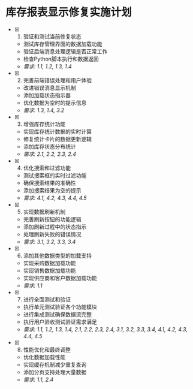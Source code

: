
# 库存报表显示修复实施计划

- [x] 1. 验证和测试当前修复状态


  - 测试库存管理界面的数据加载功能
  - 验证后端消息处理逻辑是否正常工作
  - 检查Python脚本执行和数据返回
  - _需求: 1.1, 1.2, 1.3, 1.4_

- [x] 2. 完善前端错误处理和用户体验


  - 改进错误消息显示机制
  - 添加加载状态指示器
  - 优化数据为空时的提示信息
  - _需求: 1.3, 1.4, 3.2_

- [x] 3. 增强库存统计功能


  - 实现库存统计数据的实时计算
  - 修复统计卡片的数据更新逻辑
  - 添加库存状态分布统计
  - _需求: 2.1, 2.2, 2.3, 2.4_

- [x] 4. 优化搜索和过滤功能


  - 测试搜索框的实时过滤功能
  - 确保搜索结果的准确性
  - 添加搜索结果为空的提示
  - _需求: 4.1, 4.2, 4.3, 4.4, 4.5_

- [x] 5. 实现数据刷新机制


  - 完善刷新按钮的功能逻辑
  - 添加刷新过程中的状态指示
  - 处理刷新失败的错误情况
  - _需求: 3.1, 3.2, 3.3, 3.4_

- [x] 6. 添加其他数据类型的加载支持


  - 实现采购数据加载功能
  - 实现销售数据加载功能
  - 实现供应商和客户数据加载功能
  - _需求: 1.1_

- [x] 7. 进行全面测试和验证


  - 执行单元测试验证各个功能模块
  - 进行集成测试确保数据流完整
  - 执行用户验收测试验证需求满足
  - _需求: 1.1, 1.2, 1.3, 1.4, 2.1, 2.2, 2.3, 2.4, 3.1, 3.2, 3.3, 3.4, 4.1, 4.2, 4.3, 4.4, 4.5_

- [x] 8. 性能优化和最终调整



  - 优化数据加载性能
  - 实现缓存机制减少重复查询
  - 添加分页支持处理大量数据
  - _需求: 1.1, 2.4_